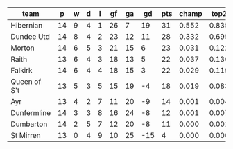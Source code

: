 |     team     | p  | w | d | l | gf | ga | gd  | pts | champ | top2  | top3  | top4  |  5-7  | bot4  | bot3  | bot2  |
|--------------|----|---|---|---|----|----|-----|-----|-------|-------|-------|-------|-------|-------|-------|-------|
| Hibernian    | 14 | 9 | 4 | 1 | 26 |  7 |  19 |  31 | 0.552 | 0.835 | 0.930 | 0.973 | 0.027 | 0.003 | 0.001 | 0.000|
| Dundee Utd   | 14 | 8 | 4 | 2 | 23 | 12 |  11 |  28 | 0.332 | 0.695 | 0.857 | 0.934 | 0.064 | 0.007 | 0.002 | 0.001|
| Morton       | 14 | 6 | 5 | 3 | 21 | 15 |   6 |  23 | 0.031 | 0.122 | 0.301 | 0.500 | 0.448 | 0.145 | 0.053 | 0.013|
| Raith        | 13 | 6 | 4 | 3 | 18 | 13 |   5 |  22 | 0.037 | 0.136 | 0.324 | 0.530 | 0.420 | 0.135 | 0.050 | 0.014|
| Falkirk      | 14 | 6 | 4 | 4 | 18 | 15 |   3 |  22 | 0.029 | 0.119 | 0.303 | 0.514 | 0.432 | 0.136 | 0.054 | 0.015|
| Queen of S't | 13 | 5 | 3 | 5 | 15 | 19 |  -4 |  18 | 0.019 | 0.083 | 0.231 | 0.405 | 0.504 | 0.215 | 0.091 | 0.030|
| Ayr          | 13 | 4 | 2 | 7 | 11 | 20 |  -9 |  14 | 0.001 | 0.004 | 0.022 | 0.053 | 0.403 | 0.761 | 0.544 | 0.283|
| Dunfermline  | 14 | 3 | 3 | 8 | 16 | 24 |  -8 |  12 | 0.001 | 0.007 | 0.029 | 0.077 | 0.469 | 0.693 | 0.454 | 0.208|
| Dumbarton    | 14 | 2 | 5 | 7 | 12 | 20 |  -8 |  11 | 0.000 | 0.001 | 0.003 | 0.011 | 0.159 | 0.934 | 0.830 | 0.632|
| St Mirren    | 13 | 0 | 4 | 9 | 10 | 25 | -15 |   4 | 0.000 | 0.000 | 0.001 | 0.003 | 0.074 | 0.973 | 0.923 | 0.806|

